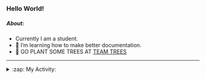 ### Hello World!

##### About:
- Currently I am a student.
- 🌱 I’m learning how to make better documentation.
- 🌱 GO PLANT SOME TREES AT [TEAM TREES](https://teamtrees.org/)

---
<details>
  <summary>:zap: My Activity:</summary>
  
<!--START_SECTION:waka-->
![Code Time](http://img.shields.io/badge/Code%20Time-1%2C209%20hrs%2049%20mins-blue)

**I'm a Night 🦉** 

```text
🌞 Morning                1916 commits        ███░░░░░░░░░░░░░░░░░░░░░░   10.12 % 
🌆 Daytime                6405 commits        ████████░░░░░░░░░░░░░░░░░   33.82 % 
🌃 Evening                5435 commits        ███████░░░░░░░░░░░░░░░░░░   28.70 % 
🌙 Night                  5184 commits        ███████░░░░░░░░░░░░░░░░░░   27.37 % 
```
📅 **I'm Most Productive on Wednesday** 

```text
Monday                   2652 commits        ████░░░░░░░░░░░░░░░░░░░░░   14.00 % 
Tuesday                  2598 commits        ███░░░░░░░░░░░░░░░░░░░░░░   13.72 % 
Wednesday                4439 commits        ██████░░░░░░░░░░░░░░░░░░░   23.44 % 
Thursday                 2463 commits        ███░░░░░░░░░░░░░░░░░░░░░░   13.00 % 
Friday                   1988 commits        ███░░░░░░░░░░░░░░░░░░░░░░   10.50 % 
Saturday                 1640 commits        ██░░░░░░░░░░░░░░░░░░░░░░░   08.66 % 
Sunday                   3160 commits        ████░░░░░░░░░░░░░░░░░░░░░   16.68 % 
```


📊 **This Week I Spent My Time On** 

```text
🔥 Editors: 
VS Code                  3 hrs 13 mins       █████████████████████████   100.00 % 

🐱‍💻 Projects: 
weLoveHacktoberfest      1 hr 23 mins        ███████████░░░░░░░░░░░░░░   43.36 % 
py-series                47 mins             ██████░░░░░░░░░░░░░░░░░░░   24.73 % 
giveth-dapps-v2          40 mins             █████░░░░░░░░░░░░░░░░░░░░   20.80 % 
givbacks-admin           12 mins             ██░░░░░░░░░░░░░░░░░░░░░░░   06.60 % 
file-utils               8 mins              █░░░░░░░░░░░░░░░░░░░░░░░░   04.18 % 
```


 Last Updated on 27/09/2023 18:10:46 UTC
<!--END_SECTION:waka-->
</details>
